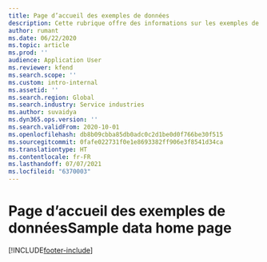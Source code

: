 ```yaml
---
title: Page d’accueil des exemples de données
description: Cette rubrique offre des informations sur les exemples de données disponibles pour Dynamics 365 Project Operations.
author: rumant
ms.date: 06/22/2020
ms.topic: article
ms.prod: ''
audience: Application User
ms.reviewer: kfend
ms.search.scope: ''
ms.custom: intro-internal
ms.assetid: ''
ms.search.region: Global
ms.search.industry: Service industries
ms.author: suvaidya
ms.dyn365.ops.version: ''
ms.search.validFrom: 2020-10-01
ms.openlocfilehash: db8b09cbba85db0adc0c2d1be0d0f766be30f515
ms.sourcegitcommit: 0fafe022731f0e1e8693382ff906e3f8541d34ca
ms.translationtype: HT
ms.contentlocale: fr-FR
ms.lasthandoff: 07/07/2021
ms.locfileid: "6370003"
---
```

# <a name="sample-data-home-page"></a><span data-ttu-id="19a05-103">Page d’accueil des exemples de données</span><span class="sxs-lookup"><span data-stu-id="19a05-103">Sample data home page</span></span>


[!INCLUDE[footer-include](../includes/footer-banner.md)]